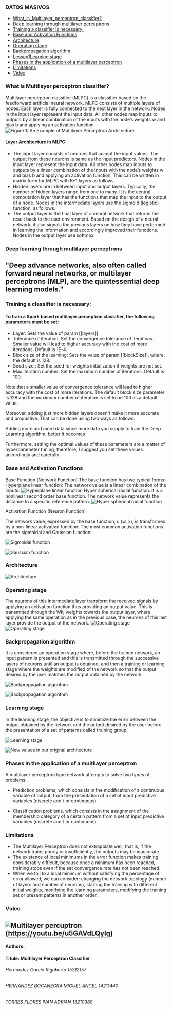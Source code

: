 ### DATOS MASIVOS
* [What_is_Multilayer_perceptron_classifier?](#What_is_Multilayer_perceptron_classifier?) 
* [Deep learning through multilayer perceptrons](#Deep_learning_through_multilayer_perceptrons)
* [Training a classifier is necessary:](#Training_a_classifier_is_necessary)  
* [Base and Activation Functions](#Base_and_Activation_Functions) 
* [Architecture](#Architecture) 
* [Operating stage](#Operating_stage)
* [Backpropagation algorithm](#Backpropagation_algorithm)
* [Lesson1Learning stage](#Learning_stage) 
* [Phases in the application of a multilayer perceptron](Phases_in_the_application_of_a_multilayer_perceptron)
* [Limitations](#Limitations)
* [Video](#Video)

### What is Multilayer perceptron classifier?
Multilayer perceptron classifier (MLPC) is a classifier based on the feedforward artificial neural network. MLPC consists of multiple layers of nodes. Each layer is fully connected to the next layer in the network. Nodes in the input layer represent the input data. All other nodes map inputs to outputs by a linear combination of the inputs with the node’s weights w and bias b and applying an activation function.
![Figure 1: An Example of Multilayer Perceptron Architecture ](https://github.com/hegr54/Multilayer-perceptron/tree/Unidad_2/Unidad_2/Imagen/multilayer.png)

#### Layer Architecture in MLPC
* The input layer consists of neurons that accept the input values. The output from these neurons is same as the input predictors. Nodes in the input layer represent the input data. All other nodes map inputs to outputs by a linear combination of the inputs with the node’s weights w and bias b and applying an activation function. This can be written in matrix form for MLPC with K+1 layers as follows.
* Hidden layers are in between input and output layers. Typically, the number of hidden layers range from one to many. It is the central computation layer that has the functions that map the input to the output of a node. Nodes in the intermediate layers use the sigmoid (logistic) function, as follows.
* The output layer is the final layer of a neural network that returns the result back to the user environment. Based on the design of a neural network, it also signals the previous layers on how they have performed in learning the information and accordingly improved their functions. Nodes in the output layer use softmax.
### Deep learning through multilayer perceptrons
"Deep advance networks, also often called forward neural networks, or multilayer perceptrons (MLP), are the quintessential deep learning models."
-----

### Training a classifier is necessary:
#### To train a Spark based multilayer perceptron classifier, the following parameters must be set:
* Layer: Sets the value of param [[layers]].
* Tolerance of iteration: Set the convergence tolerance of iterations. Smaller value will lead to higher accuracy with the cost of more iterations. Default is 1E-4.
* Block size of the learning: Sets the value of param [[blockSize]], where, the default is 128.
* Seed size : Set the seed for weights initialization if weights are not set.
* Max iteration number: Set the maximum number of iterations. Default is 100.

Note that a smaller value of convergence tolerance will lead to higher accuracy with the cost of more iterations. The default block size parameter is 128 and the maximum number of iteration is set to be 100 as a default value. 

Moreover, adding just more hidden layers doesn't make it more accurate and productive. That can be done using two ways as follows:  

Adding more and more data since more data you supply to train the Deep Learning algorithm, better it becomes 

Furthermore, setting the optimal values of these parameters are a matter of hyperparameter tuning, therefore, I suggest you set these values accordingly and carefully. 

### Base and Activation Functions
Base Function (Network Function)
The base function has two typical forms:
Hyperplane linear function: The network value is a linear combination of the Inputs.
![Hyperplane linear function ](https://github.com/hegr54/Multilayer-perceptron/tree/Unidad_2/Unidad_2/Imagen/funcion.png)
Hyper spherical radial function: it is a nonlinear second order base function. The network value represents the distance to a specific reference pattern.
![Hyper spherical radial function](https://github.com/hegr54/Multilayer-perceptron/tree/Unidad_2/Unidad_2/Imagen/funcion2.png)

Activation Function (Neuron Function)

The network value, expressed by the base function, u (w, x), is transformed by a non-linear activation function. The most common activation functions are the sigmoidal and Gaussian function:

![Sigmoidal function](https://github.com/hegr54/Multilayer-perceptron/tree/Unidad_2/Unidad_2/Imagen/funcion3.png)

![Gaussian function](https://github.com/hegr54/Multilayer-perceptron/tree/Unidad_2/Unidad_2/Imagen/funcion4.png)
### Architecture
![Architecture](https://github.com/hegr54/Multilayer-perceptron/tree/Unidad_2/Unidad_2/Imagen/Architecture.png)

### Operating stage

The neurons of this intermediate layer transform the received signals by applying an activation function thus providing an output value. This is transmitted through the Wkj weights towards the output layer, where applying the same operation as in the previous case, the neurons of this last layer provide the output of the network.
![Operating stage](https://github.com/hegr54/Multilayer-perceptron/tree/Unidad_2/Unidad_2/Imagen/Architecture1.png)
![Operating stage](https://github.com/hegr54/Multilayer-perceptron/tree/Unidad_2/Unidad_2/Imagen/Architecture2.png)

### Backpropagation algorithm

It is considered an operation stage where, before the trained network, an input pattern is presented and this is transmitted through the successive layers of neurons until an output is obtained, and then a training or learning stage where the weights are modified of the network so that the output desired by the user matches the output obtained by the network.

![Backpropagation algorithm](https://github.com/hegr54/Multilayer-perceptron/tree/Unidad_2/Unidad_2/Imagen/Architecture3.png)

![Backpropagation algorithm](https://github.com/hegr54/Multilayer-perceptron/tree/Unidad_2/Unidad_2/Imagen/Architecture4.png)

### Learning stage

In the learning stage, the objective is to minimize the error between the output obtained by the network and the output desired by the user before the presentation of a set of patterns called training group.

![Learning stage](https://github.com/hegr54/Multilayer-perceptron/tree/Unidad_2/Unidad_2/Imagen/Architecture5.png)

![New values ​​in our original architecture](https://github.com/hegr54/Multilayer-perceptron/tree/Unidad_2/Unidad_2/Imagen/Architecture6.png)

### Phases in the application of a multilayer perceptron

A multilayer perceptron type network attempts to solve two types of problems:

- Prediction problems, which consists in the modification of a continuous variable of
output, from the presentation of a set of input predictive variables
(discrete and / or continuous).

- Classification problems, which consists in the assignment of the membership category
of a certain pattern from a set of input predictive variables (discrete and / or continuous).


### Limitations

* The Multilayer Perceptron does not extrapolate well, that is, if the network trains poorly or insufficiently, the outputs may be inaccurate.
* The existence of local minimums in the error function makes training considerably difficult, because once a minimum has been reached, training stops even if the set convergence rate has not been reached.
* When we fall to a local minimum without satisfying the percentage of error allowed, we can consider: changing the network topology (number of layers and number of neurons), starting the training with different initial weights, modifying the learning parameters, modifying the training set or present patterns in another order.

### Video
![Multilayer percuptron](https://github.com/hegr54/Multilayer-perceptron/tree/Unidad_2/Unidad_2/Imagen/video.png)(https://youtu.be/u5GAVdLQyIg)
-----
 
#### Authors: 
#### Titule: Multilayer Perceptron Classifier
###### Hernandez Garcia Rigoberto           15212157
###### HERNÁNDEZ BOCANEGRA MIGUEL ANGEL     14211440
###### TORRES FLORES IVAN ADRIAN		    13210388

